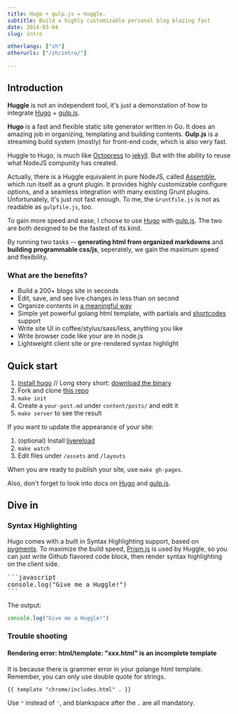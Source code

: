```yaml
---
title: Hugo + gulp.js = Huggle.
subtitle: Build a highly customizable personal blog blazing fast
date: 2014-03-04
slug: intro

otherlangs: ["zh"]
otherurls: ["/zh/intro/"]

---
```


## Introduction

**Huggle** is not an independent tool, it's just a demonstation of how to integrate
[Hugo](http://hugo.spf13.com/) + [gulp.js](http://gulpjs.com/).

**Hugo** is a fast and flexible static site generator written in Go.
It does an amazing job in organizing, templating and building contents.
**Gulp.js** is a streaming build system (mostly) for front-end code, which is also very fast.

Huggle to Hugo, is much like [Octopress](http://octopress.org/) to [jekyll](http://jekyllrb.com/).
But with the ability to reuse what NodeJS compunity has created.

Actually, there is a Huggle equivalent in pure NodeJS, called [Assemble](http://assemble.io/),
which run itself as a grunt plugin. It provides highly customizable configure options,
and a seamless integration with many existing Grunt plugins. Unfortunately, it's just not fast enough.
To me, the `Gruntfile.js` is not as readable as `gulpfile.js`, too.

To gain more speed and ease, I choose to use 
[Hugo](http://hugo.spf13.com/) with [gulp.js](http://gulpjs.com/). The two are both designed to be
the fastest of its kind.

By running two tasks -- **generating html from organized markdowns** and
**building programmable css/js**, seperately, we gain the maximum speed and flexibility.

### What are the benefits?

- Build a 200+ blogs site in seconds
- Edit, save, and see live changes in less than on second
- Organize contents in [a meaningful way](http://hugo.spf13.com/content/organization)
- Simple yet powerful golang html template, with partials and [shortcodes](http://hugo.spf13.com/extras/shortcodes) support
- Write site UI in coffee/stylus/sass/less, anything you like
- Write browser code like your are in node.js
- Lightweight client site or pre-rendered syntax highlight

## Quick start

1. [Install hugo](http://hugo.spf13.com/overview/installing) //
   Long story short: [download the binary](https://github.com/spf13/hugo/releases)
1. Fork and clone [this repo](https://github.com/ktmud/huggle)
1. `make init`
1. Create a `your-post.md` under `content/posts/` and edit it
1. `make server` to see the result

If you want to update the appearance of your site:

1. (optional) Install [livereload](https://chrome.google.com/webstore/detail/livereload/jnihajbhpnppcggbcgedagnkighmdlei)
1. `make watch`
1. Edit files under `/assets` and `/layouts`

When you are ready to publish your site, use `make gh-pages`.

Also, don't forget to look into docs on [Hugo](http://hugo.spf13.com/) and [gulp.js](http://gulpjs.com/).

## Dive in

### Syntax Highlighting

Hugo comes with a built in Syntax Highlighting support, based on [pygments](http://pygments.org/).
To maximize the build speed, [Prism.js](http://prismjs.com/) is used by Huggle, so you can just write Github flavored
code block, then render syntax highlighting on the client side.

<pre class="language-markdown">
```javascript
console.log("Give me a Huggle!")
```
</pre>

The output:

```javascript
console.log("Give me a Huggle!")
```

### Trouble shooting

#### Rendering error: html/template: "xxx.html" is an incomplete template

It is because there is grammer error in your golange html template.
Remember, you can only use double quote for strings.

```gotmpl
{{ template "chrome/includes.html" . }}
```

Use `"` instead of `'`, and blankspace after the `.` are all mandatory.
